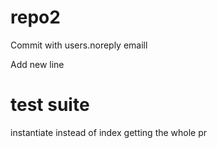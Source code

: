 # repo2

Commit with users.noreply emaill

Add new line


# test suite
instantiate instead of index
getting the whole pr
